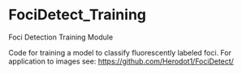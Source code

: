 # FociDetect_Training
Foci Detection Training Module


Code for training a model to classify fluorescently labeled foci. For application to images see: https://github.com/Herodot1/FociDetect/
